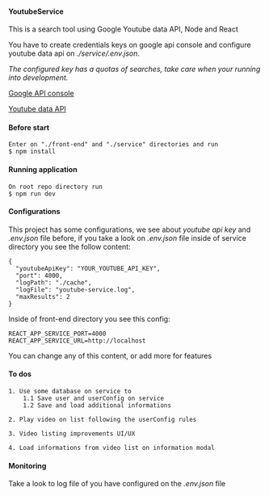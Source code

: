 #### YoutubeService

This is a search tool using Google Youtube data API, Node and React

You have to create credentials keys on google api console and configure youtube data api on *./service/.env.json*.

*The configured key has a quotas of searches, take care when your running into development.*

[Google API console](https://googleapis.dev/)

[Youtube data API](https://developers.google.com/youtube/v3)


#### Before start
```
Enter on "./front-end" and "./service" directories and run
$ npm install
```

#### Running application
```
On root repo directory run
$ npm run dev
```

#### Configurations
This project has some configurations, we see about *youtube api key* and *.env.json* file before, if you take a look on
*.env.json* file inside of service directory you see the follow content:
```
{
  "youtubeApiKey": "YOUR_YOUTUBE_API_KEY",
  "port": 4000,
  "logPath": "./cache",
  "logFile": "youtube-service.log",
  "maxResults": 2
}
```

Inside of front-end directory you see this config:
```
REACT_APP_SERVICE_PORT=4000
REACT_APP_SERVICE_URL=http://localhost
```

You can change any of this content, or add more for features


#### To dos
```
1. Use some database on service to
    1.1 Save user and userConfig on service
    1.2 Save and load additional informations

2. Play video on list following the userConfig rules

3. Video listing improvements UI/UX

4. Load informations from video list on information modal
```

#### Monitoring
Take a look to log file of you have configured on the *.env.json* file
